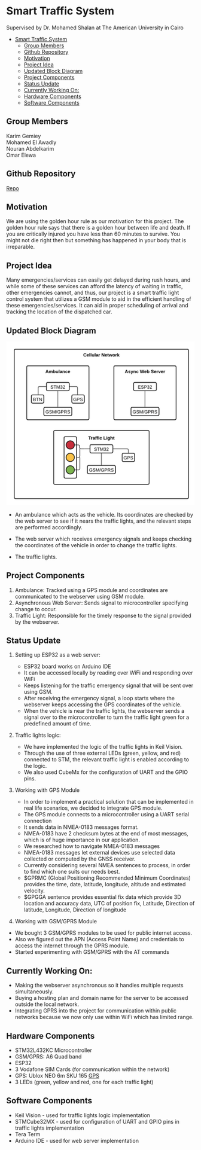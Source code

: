 # Smart Traffic System

Supervised by Dr. Mohamed Shalan at The American University in Cairo

- [Smart Traffic System](#smart-traffic-system)
  - [Group Members](#group-members)
  - [Github Repository](#github-repository)
  - [Motivation](#motivation)
  - [Project Idea](#project-idea)
  - [Updated Block Diagram](#updated-block-diagram)
  - [Project Components](#project-components)
  - [Status Update](#status-update)
  - [Currently Working On:](#currently-working-on)
  - [Hardware Components](#hardware-components)
  - [Software Components](#software-components)

## Group Members

Karim Gemiey\
Mohamed El Awadly\
Nouran Abdelkarim\
Omar Elewa

## Github Repository

[Repo](https://github.com/omarelewa/ES-Smart-Traffic/tree/master)

## Motivation

We are using the golden hour rule as our motivation for this project. The golden hour rule says that there is a golden hour between life and death. If you are critically injured you have less than 60 minutes to survive. You might not die right then but something has happened in your body that is irreparable.

## Project Idea

Many emergencies/services can easily get delayed during rush hours, and while some of these services can afford the latency of waiting in traffic, other emergencies cannot, and thus, our project is a smart traffic light control system that utilizes a GSM module to aid in the efficient handling of these emergencies/services. It can aid in proper scheduling of arrival and tracking the location of the dispatched car.

## Updated Block Diagram

![](https://github.com/omarelewa/ES-Smart-Traffic/blob/master/Screen%20Shot%202021-11-26%20at%2011.03.13%20PM.png)

- An ambulance which acts as the vehicle. Its coordinates are checked by the web server to see if it nears the traffic lights, and the relevant steps are performed accordingly.

- The web server which receives emergency signals and keeps checking the coordinates of the vehicle in order to change the traffic lights.

- The traffic lights.

## Project Components

1. Ambulance: Tracked using a GPS module and coordinates are communicated to the webserver using GSM module.
2. Asynchronous Web Server: Sends signal to microcontroller specifying change to occur.
3. Traffic Light: Responsible for the timely response to the signal provided by the webserver.

## Status Update

1. Setting up ESP32 as a web server:

   - ESP32 board works on Arduino IDE
   - It can be accessed locally by reading over WiFi and responding over WiFi
   - Keeps listening for the traffic emergency signal that will be sent over using GSM.
   - After receiving the emergency signal, a loop starts where the webserver keeps accessing the GPS coordinates of the vehicle.
   - When the vehicle is near the traffic lights, the webserver sends a signal over to the microcontroller to turn the traffic light green for a predefined amount of time.

2. Traffic lights logic:

   - We have implemented the logic of the traffic lights in Keil Vision.
   - Through the use of three external LEDs (green, yellow, and red) connected to STM, the relevant traffic light is enabled according to the logic.
   - We also used CubeMx for the configuration of UART and the GPIO pins.

3. Working with GPS Module

   - In order to implement a practical solution that can be implemented in real life scenarios, we decided to integrate GPS module.
   - The GPS module connects to a microcontroller using a UART serial connection
   - It sends data in NMEA-0183 messages format.
   - NMEA-0183 have 2 checksum bytes at the end of most messages, which is of huge importance in our application.
   - We researched how to navigate NMEA-0183 messages
   - NMEA-0183 messages let external devices use selected data collected or computed by the GNSS receiver.
   - Currently considering several NMEA sentences to process, in order to find which one suits our needs best.
   - $GPRMC (Global Positioning Recommended Minimum Coordinates) provides the time, date, latitude, longitude, altitude and estimated velocity.
   - $GPGGA sentence provides essential fix data which provide 3D location and accuracy data, UTC of position fix, Latitude, Direction of latitude, Longitude, Direction of longitude

4. Working with GSM/GPRS Module

- We bought 3 GSM/GPRS modules to be used for public internet access.
- Also we figured out the APN (Access Point Name) and credentials to access the internet through the GPRS module.
- Started experimenting with GSM/GPRS with the AT commands

## Currently Working On:

- Making the webserver asynchronous so it handles multiple requests simultaneously.
- Buying a hosting plan and domain name for the server to be accessed outside the local network.
- Integrating GPRS into the project for communication within public networks because we now only use within WiFi which has limited range.

## Hardware Components

- STM32L432KC Microcontroller
- GSM/GPRS: A6 Quad band
- ESP32
- 3 Vodafone SIM Cards (for communication within the network)
- GPS: Ublox NEO 6m SKU 165 [GPS](https://store.fut-electronics.com/products/ublox-neo-6m-gps-module)
- 3 LEDs (green, yellow and red, one for each traffic light)

## Software Components

- Keil Vision - used for traffic lights logic implementation
- STMCube32MX - used for configuration of UART and GPIO pins in traffic lights implementation
- Tera Term
- Arduino IDE - used for web server implementation
